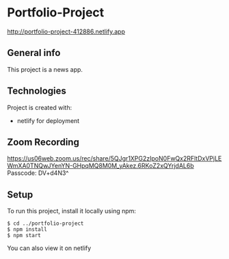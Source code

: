 # Portfolio-Project
http://portfolio-project-412886.netlify.app

## General info
This project is a news app.
	
## Technologies
Project is created with:
* netlify for deployment

## Zoom Recording
https://us06web.zoom.us/rec/share/5QJgr1XPG2zIpoN0FwQx2RFltDxVPjLEWmXA0TNQwJYenYN-GHpqMQ8M0M_yAkez.6RKoZ2xQYrjdAL6b 
Passcode: DV+d4N3^
	
## Setup
To run this project, install it locally using npm:

```
$ cd ../portfolio-project
$ npm install
$ npm start
```
You can also view it on netlify